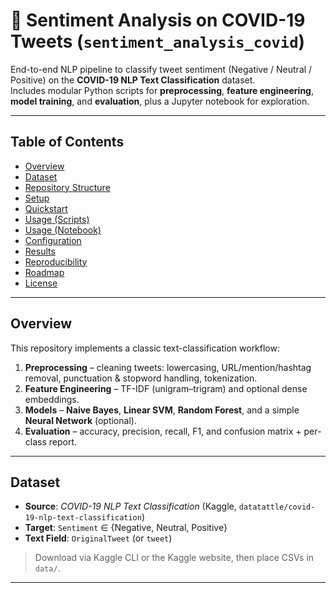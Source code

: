# 🦠 Sentiment Analysis on COVID-19 Tweets (`sentiment_analysis_covid`)

End-to-end NLP pipeline to classify tweet sentiment (Negative / Neutral / Positive) on the **COVID-19 NLP Text Classification** dataset.  
Includes modular Python scripts for **preprocessing**, **feature engineering**, **model training**, and **evaluation**, plus a Jupyter notebook for exploration.

---

## Table of Contents
- [Overview](#overview)
- [Dataset](#dataset)
- [Repository Structure](#repository-structure)
- [Setup](#setup)
- [Quickstart](#quickstart)
- [Usage (Scripts)](#usage-scripts)
- [Usage (Notebook)](#usage-notebook)
- [Configuration](#configuration)
- [Results](#results)
- [Reproducibility](#reproducibility)
- [Roadmap](#roadmap)
- [License](#license)

---

## Overview
This repository implements a classic text-classification workflow:

1. **Preprocessing** – cleaning tweets: lowercasing, URL/mention/hashtag removal, punctuation & stopword handling, tokenization.
2. **Feature Engineering** – TF-IDF (unigram–trigram) and optional dense embeddings.
3. **Models** – **Naive Bayes**, **Linear SVM**, **Random Forest**, and a simple **Neural Network** (optional).
4. **Evaluation** – accuracy, precision, recall, F1, and confusion matrix + per-class report.

---

## Dataset
- **Source**: *COVID-19 NLP Text Classification* (Kaggle, `datatattle/covid-19-nlp-text-classification`)  
- **Target**: `Sentiment` ∈ {Negative, Neutral, Positive}  
- **Text Field**: `OriginalTweet` (or `tweet`)  
> Download via Kaggle CLI or the Kaggle website, then place CSVs in `data/`.

---
